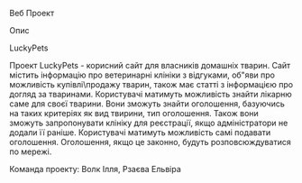 Веб Проект

Опис

LuckyPets

Проект LuckyPets - корисний сайт для власників домашніх тварин. Сайт містить інформацію про ветеринарні клініки з відгуками, об"яви про можливість купівлі\продажу тварин, також має статті з інформацією про догляд за тваринами.
Користувачі матимуть можливість знайти лікарню саме для своєї тварини.
Вони зможуть знайти оголошення, базуючись на таких критеріях як вид твирини, тип оголошення.
Також вони зможуть запропонувати клініку для реєстрації, якщо адміністратори не додали її раніше.
Користувачі матимуть можливість самі подавати оголошення.
Оголошення, якщо це законно, будуть розповсюждуватися по мережі.

Команда проекту: Волк Ілля, Рзаєва Ельвіра
